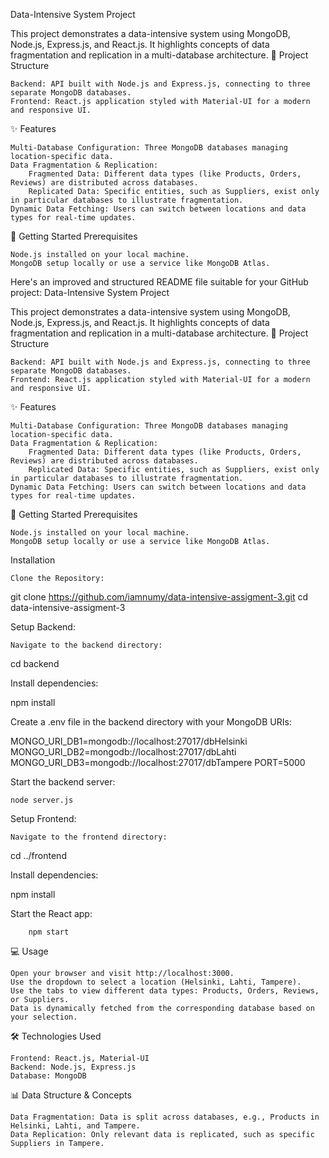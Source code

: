 Data-Intensive System Project

This project demonstrates a data-intensive system using MongoDB, Node.js, Express.js, and React.js. It highlights concepts of data fragmentation and replication in a multi-database architecture.
📁 Project Structure

    Backend: API built with Node.js and Express.js, connecting to three separate MongoDB databases.
    Frontend: React.js application styled with Material-UI for a modern and responsive UI.

✨ Features

    Multi-Database Configuration: Three MongoDB databases managing location-specific data.
    Data Fragmentation & Replication:
        Fragmented Data: Different data types (like Products, Orders, Reviews) are distributed across databases.
        Replicated Data: Specific entities, such as Suppliers, exist only in particular databases to illustrate fragmentation.
    Dynamic Data Fetching: Users can switch between locations and data types for real-time updates.

🚀 Getting Started
Prerequisites

    Node.js installed on your local machine.
    MongoDB setup locally or use a service like MongoDB Atlas.

Here's an improved and structured README file suitable for your GitHub project:
Data-Intensive System Project

This project demonstrates a data-intensive system using MongoDB, Node.js, Express.js, and React.js. It highlights concepts of data fragmentation and replication in a multi-database architecture.
📁 Project Structure

    Backend: API built with Node.js and Express.js, connecting to three separate MongoDB databases.
    Frontend: React.js application styled with Material-UI for a modern and responsive UI.

✨ Features

    Multi-Database Configuration: Three MongoDB databases managing location-specific data.
    Data Fragmentation & Replication:
        Fragmented Data: Different data types (like Products, Orders, Reviews) are distributed across databases.
        Replicated Data: Specific entities, such as Suppliers, exist only in particular databases to illustrate fragmentation.
    Dynamic Data Fetching: Users can switch between locations and data types for real-time updates.

🚀 Getting Started
Prerequisites

    Node.js installed on your local machine.
    MongoDB setup locally or use a service like MongoDB Atlas.

Installation

    Clone the Repository:

git clone https://github.com/iamnumy/data-intensive-assigment-3.git
cd data-intensive-assigment-3

Setup Backend:

    Navigate to the backend directory:

cd backend

Install dependencies:

npm install

Create a .env file in the backend directory with your MongoDB URIs:

MONGO_URI_DB1=mongodb://localhost:27017/dbHelsinki
MONGO_URI_DB2=mongodb://localhost:27017/dbLahti
MONGO_URI_DB3=mongodb://localhost:27017/dbTampere
PORT=5000

Start the backend server:

    node server.js

Setup Frontend:

    Navigate to the frontend directory:

cd ../frontend

Install dependencies:

npm install

Start the React app:

        npm start

💻 Usage

    Open your browser and visit http://localhost:3000.
    Use the dropdown to select a location (Helsinki, Lahti, Tampere).
    Use the tabs to view different data types: Products, Orders, Reviews, or Suppliers.
    Data is dynamically fetched from the corresponding database based on your selection.

🛠 Technologies Used

    Frontend: React.js, Material-UI
    Backend: Node.js, Express.js
    Database: MongoDB

📊 Data Structure & Concepts

    Data Fragmentation: Data is split across databases, e.g., Products in Helsinki, Lahti, and Tampere.
    Data Replication: Only relevant data is replicated, such as specific Suppliers in Tampere.
